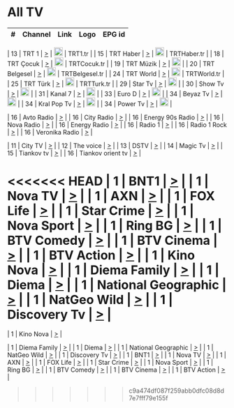 <h1>All TV</h1>

| #   | Channel        | Link  | Logo | EPG id |
|:---:|:--------------:|:-----:|:----:|:------:|

| 13  | TRT 1            | [>](https://tv-trt1.medya.trt.com.tr/master.m3u8) | <img height="20" src="https://i.imgur.com/j786OLG.png"/> | TRT1.tr |
| 15  | TRT Haber        | [>](https://tv-trthaber.medya.trt.com.tr/master.m3u8) | <img height="20" src="https://i.imgur.com/OVfo8Ab.png"/> | TRTHaber.tr |
| 18  | TRT Çocuk        | [>](https://tv-trtcocuk.medya.trt.com.tr/master.m3u8) | <img height="20" src="https://i.imgur.com/QLFmD6d.png"/> | TRTCocuk.tr |
| 19  | TRT Müzik        | [>](https://tv-trtmuzik.medya.trt.com.tr/master.m3u8) | <img height="20" src="https://i.imgur.com/fIVFCEd.png"/> |
| 20  | TRT Belgesel     | [>](https://tv-trtbelgesel.medya.trt.com.tr/master.m3u8) | <img height="20" src="https://i.imgur.com/MGO87pe.png"/> | TRTBelgesel.tr |
| 24  | TRT World        | [>](https://tv-trtworld.medya.trt.com.tr/master.m3u8) | <img height="20" src="https://i.imgur.com/JEA2xpv.png"/> | TRTWorld.tr |
| 25  | TRT Türk         | [>](https://tv-trtturk.medya.trt.com.tr/master.m3u8) | <img height="20" src="https://i.imgur.com/OSTOQNw.png"/> | TRTTurk.tr |
| 29  | Star Tv   | [>](https://dogus-live.daioncdn.net/startv/startv_360p.m3u8) | <img height="20" src="https://i.imgur.com/IebUZx1.png"/> |
| 30  | Show Tv     | [>](https://ciner-live.daioncdn.net/showtv/showtv.m3u8) | <img height="20" src="https://i.imgur.com/IebUZx1.png"/> |
| 31  | Kanal 7     | [>](https://kanal7-live.daioncdn.net/kanal7/kanal7.m3u8) | <img height="20" src="https://i.imgur.com/IebUZx1.png"/> |
| 33  | Euro D    | [>](https://www.youtube.com/user/KanalD/live) | <img height="20" src="https://i.imgur.com/IebUZx1.png"/> |
| 34  | Beyaz Tv     | [>](https://beyaztv-live.daioncdn.net/beyaztv/beyaztv.m3u8) | <img height="20" src="https://i.imgur.com/IebUZx1.png"/> |
| 34  | Kral Pop Tv     | [>](https://www.youtube.com/watch?v=GuFTuKoXepw) | <img height="20" src="https://i.imgur.com/IebUZx1.png"/> |
| 34  | Power Tv     | [>](https://livetv.powerapp.com.tr/powerTV/powerhd.smil/chunklist.m3u8) | <img height="20" src="https://i.imgur.com/IebUZx1.png"/> |

| 16  | Avto Radio | [>](http://stream.metacast.eu/avtoradio.mp3.m3u) |
| 16  | City Radio | [>](http://stream.metacast.eu/city.aac.m3u) |
| 16  | Energy 90s Radio | [>](http://stream.metacast.eu/energy-90s.m3u) |
| 16  | Nova Radio | [>](http://stream.metacast.eu/nova.aac.m3u) |
| 16  | Energy Radio | [>](http://stream.metacast.eu/nrj.aac.m3u) |
| 16  | Radio 1 | [>](http://stream.metacast.eu/radio1.aac.m3u) |
| 16  | Radio 1 Rock | [>](http://stream.metacast.eu/radio1rock.aac.m3u) |
| 16  | Veronika Radio | [>](http://stream.metacast.eu/veronika.aac.m3u) |

| 11  | City TV | [>](https://tv.city.bg/play/tshls/citytv/index.m3u8) |
| 12  | The voice | [>](https://bss1.neterra.tv/thevoice/thevoice.m3u8) |
| 13  | DSTV | [>](http://46.249.95.140:8081/hls/data.m3u8) |
| 14  | Magic Tv | [>](https://bss1.neterra.tv/magictv/magictv.m3u8) |
| 15  | Tiankov tv | [>](https://streamer103.neterra.tv/tiankov-folk/live.m3u8) |
| 16  | Tiankov orient tv | [>](https://streamer103.neterra.tv/tiankov-orient/live.m3u8) |

<<<<<<< HEAD
| 1 | BNT1 | [>](https://ymkaya.xyz:26402/tv/bnt1/playlist.m3u8?wmsAuthSign=c2VydmVyX3RpbWU9NS8yMi8yMDI1IDEwOjEyOjAzIEFNJmhhc2hfdmFsdWU9VHZFQ3NidlB6WWZJc2RIcVU5U3FDdz09JnZhbGlkbWludXRlcz02MA==) |
| 1 | Nova TV | [>](https://ymkaya.xyz:26402/tv/novatv/playlist.m3u8?wmsAuthSign=c2VydmVyX3RpbWU9NS8yMi8yMDI1IDEwOjEyOjEzIEFNJmhhc2hfdmFsdWU9Z0JVWldGNmVzZDE5WEVLTERsMlFpQT09JnZhbGlkbWludXRlcz02MA==) |
| 1 | AXN | [>](https://ymkaya.xyz:26402/tv/axn/playlist.m3u8?wmsAuthSign=c2VydmVyX3RpbWU9NS8yMi8yMDI1IDEwOjEyOjI0IEFNJmhhc2hfdmFsdWU9UjhSQlBVRm1HZmFQNll2cUlvTjNBdz09JnZhbGlkbWludXRlcz02MA==) |
| 1 | FOX Life | [>](https://ymkaya.xyz:26402/tv/foxlife/playlist.m3u8?wmsAuthSign=c2VydmVyX3RpbWU9NS8yMi8yMDI1IDEwOjEyOjM0IEFNJmhhc2hfdmFsdWU9eDJxMTlXSUdPOUtmeUlJckRjQzA0dz09JnZhbGlkbWludXRlcz02MA==) |
| 1 | Star Crime | [>](https://ymkaya.xyz:26402/tv/foxcrime/playlist.m3u8?wmsAuthSign=c2VydmVyX3RpbWU9NS8yMi8yMDI1IDEwOjEyOjQzIEFNJmhhc2hfdmFsdWU9VVptQ0Uzc2h5Uk9pbmlaTDZvVHJaZz09JnZhbGlkbWludXRlcz02MA==) |
| 1 | Nova Sport | [>](https://ymkaya.xyz:26402/tv/novasport/playlist.m3u8?wmsAuthSign=c2VydmVyX3RpbWU9NS8yMi8yMDI1IDEwOjEyOjUzIEFNJmhhc2hfdmFsdWU9cEdDS0NBeDNrV1NmRDhHTjdrOTJtQT09JnZhbGlkbWludXRlcz02MA==) |
| 1 | Ring BG | [>](https://ymkaya.xyz:26402/tv/ringbg/playlist.m3u8?wmsAuthSign=c2VydmVyX3RpbWU9NS8yMi8yMDI1IDEwOjEzOjA2IEFNJmhhc2hfdmFsdWU9Y0pjUHVPZGlsUUZCSm15QWdZdWFkQT09JnZhbGlkbWludXRlcz02MA==) |
| 1 | BTV Comedy | [>](https://ymkaya.xyz:26402/tv/btvcomedy/playlist.m3u8?wmsAuthSign=c2VydmVyX3RpbWU9NS8yMi8yMDI1IDEwOjEzOjE2IEFNJmhhc2hfdmFsdWU9Z3U3dDMrRTIvOTZ3UWg5SVRFV0Rrdz09JnZhbGlkbWludXRlcz02MA==) |
| 1 | BTV Cinema | [>](https://ymkaya.xyz:26402/tv/btvcinema/playlist.m3u8?wmsAuthSign=c2VydmVyX3RpbWU9NS8yMi8yMDI1IDEwOjEzOjI1IEFNJmhhc2hfdmFsdWU9c1lXUU4xaG5SS2F1dzZhalNhbE5Xdz09JnZhbGlkbWludXRlcz02MA==) |
| 1 | BTV Action | [>](https://ymkaya.xyz:26402/tv/btvaction/playlist.m3u8?wmsAuthSign=c2VydmVyX3RpbWU9NS8yMi8yMDI1IDEwOjEzOjM1IEFNJmhhc2hfdmFsdWU9TExQK3dzYmdONENsdWovY0NFRzdZQT09JnZhbGlkbWludXRlcz02MA==) |
| 1 | Kino Nova | [>](https://ymkaya.xyz:26402/tv/kinonova/playlist.m3u8?wmsAuthSign=c2VydmVyX3RpbWU9NS8yMi8yMDI1IDEwOjEzOjQ1IEFNJmhhc2hfdmFsdWU9QVpHYjlWMks5SkxsaTJKclZBMVRGUT09JnZhbGlkbWludXRlcz02MA==) |
| 1 | Diema Family | [>](https://ymkaya.xyz:26402/tv/diemafamily/playlist.m3u8?wmsAuthSign=c2VydmVyX3RpbWU9NS8yMi8yMDI1IDEwOjEzOjU1IEFNJmhhc2hfdmFsdWU9Q3ZLMkllTHR5VllIRFRwbmVFMkVvZz09JnZhbGlkbWludXRlcz02MA==) |
| 1 | Diema | [>](https://ymkaya.xyz:26402/tv/diema/playlist.m3u8?wmsAuthSign=c2VydmVyX3RpbWU9NS8yMi8yMDI1IDEwOjE0OjA0IEFNJmhhc2hfdmFsdWU9aTlaVGpMMjZtRUZUYlhOeEJFWDd5UT09JnZhbGlkbWludXRlcz02MA==) |
| 1 | National Geographic | [>](https://ymkaya.xyz:26402/tv/natgeo/playlist.m3u8?wmsAuthSign=c2VydmVyX3RpbWU9NS8yMi8yMDI1IDEwOjE0OjE0IEFNJmhhc2hfdmFsdWU9d1pFd0twM3hoTEZWbndJRy9mYWcvZz09JnZhbGlkbWludXRlcz02MA==) |
| 1 | NatGeo Wild | [>](https://ymkaya.xyz:26402/tv/natgeowild/playlist.m3u8?wmsAuthSign=c2VydmVyX3RpbWU9NS8yMi8yMDI1IDEwOjE0OjI0IEFNJmhhc2hfdmFsdWU9MnBDQndzb3F1TXhhWG1zR3BiZEszdz09JnZhbGlkbWludXRlcz02MA==) |
| 1 | Discovery Tv | [>](https://ymkaya.xyz:26402/tv/discovery/playlist.m3u8?wmsAuthSign=c2VydmVyX3RpbWU9NS8yMi8yMDI1IDEwOjE0OjMzIEFNJmhhc2hfdmFsdWU9STU4eTV3K3hDR2lURFB3MVU3UVYzUT09JnZhbGlkbWludXRlcz02MA==) |
=======


| 1 | Kino Nova | [>](https://ymkaya.xyz:11336/tv/kinonova/playlist.m3u8?wmsAuthSign=c2VydmVyX3RpbWU9MS8yLzIwMjUgNDo0MDoyMCBBTSZoYXNoX3ZhbHVlPWlFS1FrWEtMMVRFM3l5YklUWUJQUHc9PSZ2YWxpZG1pbnV0ZXM9NjA=) |

| 1 | Diema Family | [>](https://ymkaya.xyz:11336/tv/diemafamily/playlist.m3u8?wmsAuthSign=c2VydmVyX3RpbWU9MS8yLzIwMjUgNDo0MDozMCBBTSZoYXNoX3ZhbHVlPUVUaTVKTldvZTF5WVVCM0YwL21kaXc9PSZ2YWxpZG1pbnV0ZXM9NjA=) |
| 1 | Diema | [>](https://ymkaya.xyz:11336/tv/diema/playlist.m3u8?wmsAuthSign=c2VydmVyX3RpbWU9MS8yLzIwMjUgNDo0MDo0MCBBTSZoYXNoX3ZhbHVlPVlYMWVJT2NuUjNpUTBsaytEUFFOS2c9PSZ2YWxpZG1pbnV0ZXM9NjA=) |
| 1 | National Geographic | [>](https://ymkaya.xyz:11336/tv/natgeo/playlist.m3u8?wmsAuthSign=c2VydmVyX3RpbWU9MS8yLzIwMjUgNDo0MTo0MSBBTSZoYXNoX3ZhbHVlPTJQTlVmcG5nYWx0M013eUhGRGxnd0E9PSZ2YWxpZG1pbnV0ZXM9NjA=) |
| 1 | NatGeo Wild | [>](https://ymkaya.xyz:11336/tv/natgeowild/playlist.m3u8?wmsAuthSign=c2VydmVyX3RpbWU9MS8yLzIwMjUgNDo0MTo1MSBBTSZoYXNoX3ZhbHVlPVl1OXZaTTliN0hGWEN3eDBYd1duNkE9PSZ2YWxpZG1pbnV0ZXM9NjA=) |
| 1 | Discovery Tv | [>](https://ymkaya.xyz:11336/tv/discovery/playlist.m3u8?wmsAuthSign=c2VydmVyX3RpbWU9MS8yLzIwMjUgNDo0MjowMSBBTSZoYXNoX3ZhbHVlPWtBQmdLNlY2RmQwWElzMVYzSDJyVkE9PSZ2YWxpZG1pbnV0ZXM9NjA=) |
| 1 | BNT1 | [>](https://ymkaya.xyz:11336/tv/bnt1/playlist.m3u8?wmsAuthSign=c2VydmVyX3RpbWU9MS8yLzIwMjUgNDozODozOCBBTSZoYXNoX3ZhbHVlPVVrMVlRQXpJWlhYeUh6ZFVpSC9NMUE9PSZ2YWxpZG1pbnV0ZXM9NjA=) |
| 1 | Nova TV | [>](https://ymkaya.xyz:11336/tv/novatv/playlist.m3u8?wmsAuthSign=c2VydmVyX3RpbWU9MS8yLzIwMjUgNDozODo0OCBBTSZoYXNoX3ZhbHVlPUVxQjh1a0ZzYkVGZU8zZDFGTzdreVE9PSZ2YWxpZG1pbnV0ZXM9NjA=) |
| 1 | AXN | [>](https://ymkaya.xyz:11336/tv/axn/playlist.m3u8?wmsAuthSign=c2VydmVyX3RpbWU9MS8yLzIwMjUgNDozODo1OCBBTSZoYXNoX3ZhbHVlPUpkWStGY1hkNXhaOVpPZ0thQ0FZL3c9PSZ2YWxpZG1pbnV0ZXM9NjA=) |
| 1 | FOX Life | [>](https://ymkaya.xyz:11336/tv/foxlife/playlist.m3u8?wmsAuthSign=c2VydmVyX3RpbWU9MS8yLzIwMjUgNDozOToxMCBBTSZoYXNoX3ZhbHVlPWt1ZDc1T3AzYlZDTjJnSy9TU0xJZlE9PSZ2YWxpZG1pbnV0ZXM9NjA=) |
| 1 | Star Crime | [>](https://ymkaya.xyz:11336/tv/foxcrime/playlist.m3u8?wmsAuthSign=c2VydmVyX3RpbWU9MS8yLzIwMjUgNDozOToyMCBBTSZoYXNoX3ZhbHVlPXIwVU45Nm9FR1l2enNkTG9TanBxbmc9PSZ2YWxpZG1pbnV0ZXM9NjA=) |
| 1 | Nova Sport | [>](https://ymkaya.xyz:11336/tv/novasport/playlist.m3u8?wmsAuthSign=c2VydmVyX3RpbWU9MS8yLzIwMjUgNDozOTozMCBBTSZoYXNoX3ZhbHVlPXlSZ0UxazVaM0xhSmc0NmR4T0c1T2c9PSZ2YWxpZG1pbnV0ZXM9NjA=) |
| 1 | Ring BG | [>](https://ymkaya.xyz:11336/tv/ringbg/playlist.m3u8?wmsAuthSign=c2VydmVyX3RpbWU9MS8yLzIwMjUgNDozOTo0MCBBTSZoYXNoX3ZhbHVlPTR4aUlFNHVUYWN4enY1WkVuOFZma2c9PSZ2YWxpZG1pbnV0ZXM9NjA=) |
| 1 | BTV Comedy | [>](https://ymkaya.xyz:11336/tv/btvcomedy/playlist.m3u8?wmsAuthSign=c2VydmVyX3RpbWU9MS8yLzIwMjUgNDozOTo1MCBBTSZoYXNoX3ZhbHVlPUtrMTJ2RHNTTUU1RFp1ZkVOdXFSK3c9PSZ2YWxpZG1pbnV0ZXM9NjA=) |
| 1 | BTV Cinema | [>](https://ymkaya.xyz:11336/tv/btvcinema/playlist.m3u8?wmsAuthSign=c2VydmVyX3RpbWU9MS8yLzIwMjUgNDozOTo1OSBBTSZoYXNoX3ZhbHVlPTZWcU9FZW56cG1NM1lrYy8xNE5NeHc9PSZ2YWxpZG1pbnV0ZXM9NjA=) |
| 1 | BTV Action | [>](https://ymkaya.xyz:11336/tv/btvaction/playlist.m3u8?wmsAuthSign=c2VydmVyX3RpbWU9MS8yLzIwMjUgNDo0MDoxMCBBTSZoYXNoX3ZhbHVlPUlDd0ErRkZVWThyMVZwR3c2REdGZ3c9PSZ2YWxpZG1pbnV0ZXM9NjA=) |
>>>>>>> c9a474df087f259abb0dfc08d8d7e7fff79e155f
